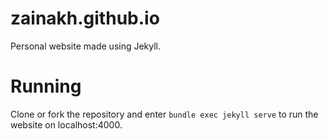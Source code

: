 # zainakh.github.io
Personal website made using Jekyll. 

# Running
Clone or fork the repository and enter
`bundle exec jekyll serve` 
to run the website on localhost:4000. 
